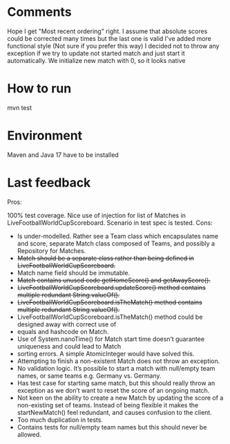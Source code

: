 # Comments
Hope I get "Most recent ordering" right.
I assume that absolute scores could be corrected many times but the last one is valid
I've added more functional style (Not sure if you prefer this way)
I decided not to throw any exception if we try to update not started match and just start it automatically. We initialize new match with 0, so it looks native 

# How to run 
mvn test

# Environment
Maven and Java 17 have to be installed

# Last feedback
Pros:

100% test coverage.
Nice use of injection for list of Matches in LiveFootballWorldCupScoreboard.
Scenario in test spec is tested.
Cons:

- Is under-modelled. Rather see a Team class which encapsulates name and score, separate Match class composed of Teams, and possibly a Repository for Matches.
- ~~Match should be a separate class rather than being defined in LiveFootballWorldCupScoreboard.~~
- Match name field should be immutable.
- ~~Match contains unused code getHomeScore() and getAwayScore().~~
- ~~LiveFootballWorldCupScoreboard.updateScore() method contains multiple redundant String.valueOf().~~
- ~~LiveFootballWorldCupScoreboard.isTheMatch() method contains multiple redundant String.valueOf().~~
- LiveFootballWorldCupScoreboard.isTheMatch() method could be designed away with correct use of
- equals and hashcode on Match.
- Use of System.nanoTime() for Match start time doesn’t guarantee uniqueness and could lead to Match
- sorting errors. A simple AtomicInteger would have solved this.
- Attempting to finish a non-existent Match does not throw an exception.
- No validation logic. It’s possible to start a match with null/empty team names, or same teams e.g. Germany vs. Germany.
- Has test case for starting same match, but this should really throw an exception as we don’t want to reset the score of an ongoing match.
- Not keen on the ability to create a new Match by updating the score of a non-existing set of teams. Instead of being flexible it makes the startNewMatch() feel redundant, and causes confusion to the client.
- Too much duplication in tests.
- Contains tests for null/empty team names but this should never be allowed.